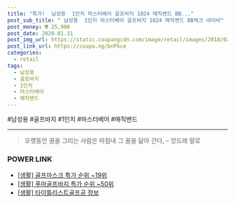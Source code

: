 ```yaml
--- 
title: "특가!  남성용  1인치 마스터베어 골프바지 1024 매직밴드 BB..." 
post_sub_title: " 남성용  1인치 마스터베어 골프바지 1024 매직밴드 BB체크 네이비" 
post_money: ₩ 25,900 
post_date: 2020.01.31 
post_img_url: https://static.coupangcdn.com/image/retail/images/2018/02/28/11/2/b8ea8b62-6311-4804-bf54-108265c7dad9.jpg 
post_link_url: https://coupa.ng/bnPkce 
categories: 
  - retail 
tags: 
  - 남성용 
  - 골프바지 
  - 1인치 
  - 마스터베어 
  - 매직밴드 
--- 
```

  #남성용 #골프바지 #1인치 #마스터베어 #매직밴드 
<hr> 

> 오랫동안 꿈을 그리는 사람은 마침내 그 꿈을 닮아 간다, – 앙드레 말로 


### POWER LINK

* <a href="https://blog.naver.com/sakai111/221788741102" target="_blank"> [생활] 골프마스크 특가 순위 ~19위</a>
* <a href="https://blog.naver.com/sakai111/221785379867" target="_blank"> [생활] 푸마골프바지 특가 순위 ~50위</a>
* <a href="https://blog.naver.com/santokki14/221772259694" target="_blank"> [생활] 타이틀리스트골프공 정보 </a>
